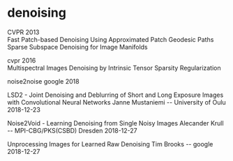 # denoising

CVPR 2013  
Fast Patch-based Denoising Using Approximated Patch Geodesic Paths   
Sparse Subspace Denoising for Image Manifolds


cvpr 2016  
Multispectral Images Denoising by Intrinsic Tensor Sparsity Regularization

noise2noise 
google 2018

LSD2 - Joint Denoising and Deblurring of Short and Long Exposure Images with Convolutional Neural Networks
Janne Mustaniemi -- University of Oulu 2018-12-23
 
Noise2Void - Learning Denoising from Single Noisy Images
Alecander Krull -- MPI-CBG/PKS(CSBD) Dresden 2018-12-27

Unprocessing Images for Learned Raw Denoising
Tim Brooks -- google 2018-12-27
